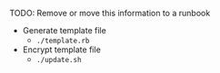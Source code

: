 TODO: Remove or move this information to a runbook

* Generate template file
  * `./template.rb`
* Encrypt template file
  * `./update.sh`
